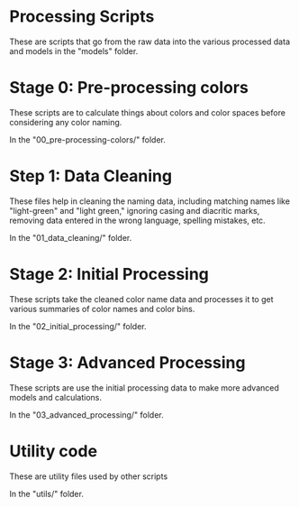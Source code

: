 # Processing Scripts

These are scripts that go from the raw data into the various processed data and models in the "models" folder.

# Stage 0: Pre-processing colors
These scripts are to calculate things about colors and color spaces before considering any color naming. 

In the "00_pre-processing-colors/" folder.

# Step 1: Data Cleaning

These files help in cleaning the naming data, including matching names like "light-green" and "light green," ignoring casing and diacritic marks, removing data entered in the wrong language, spelling mistakes, etc.

In the "01_data_cleaning/" folder.

# Stage 2: Initial Processing

These scripts take the cleaned color name data and processes it to get various summaries of color names and color bins.

In the "02_initial_processing/" folder.

# Stage 3: Advanced Processing

These scripts are use the initial processing data to make more advanced models and calculations.

In the "03_advanced_processing/" folder.

# Utility code

These are utility files used by other scripts

In the "utils/" folder.
